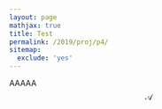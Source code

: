 ```yaml
---
layout: page
mathjax: true
title: Test
permalink: /2019/proj/p4/
sitemap: 
  exclude: 'yes' 
---
```


AAAAA $$\mathcal{A}$$